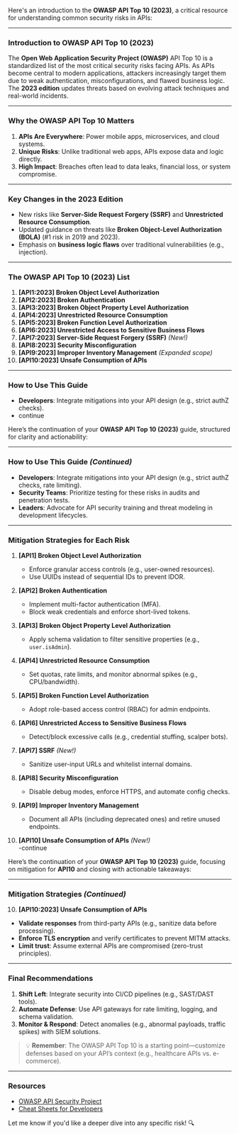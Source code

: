 



Here's an introduction to the **OWASP API Top 10 (2023)**, a critical resource for understanding common security risks in APIs:

---

### **Introduction to OWASP API Top 10 (2023)**  
The **Open Web Application Security Project (OWASP)** API Top 10 is a standardized list of the most critical security risks facing APIs. As APIs become central to modern applications, attackers increasingly target them due to weak authentication, misconfigurations, and flawed business logic. The **2023 edition** updates threats based on evolving attack techniques and real-world incidents.

---

### **Why the OWASP API Top 10 Matters**  
1. **APIs Are Everywhere**: Power mobile apps, microservices, and cloud systems.  
2. **Unique Risks**: Unlike traditional web apps, APIs expose data and logic directly.  
3. **High Impact**: Breaches often lead to data leaks, financial loss, or system compromise.  

---

### **Key Changes in the 2023 Edition**  
- New risks like **Server-Side Request Forgery (SSRF)** and **Unrestricted Resource Consumption**.  
- Updated guidance on threats like **Broken Object-Level Authorization (BOLA)** (#1 risk in 2019 and 2023).  
- Emphasis on **business logic flaws** over traditional vulnerabilities (e.g., injection).  

---

### **The OWASP API Top 10 (2023) List**  
1. **[API1:2023] Broken Object Level Authorization**  
2. **[API2:2023] Broken Authentication**  
3. **[API3:2023] Broken Object Property Level Authorization**  
4. **[API4:2023] Unrestricted Resource Consumption**  
5. **[API5:2023] Broken Function Level Authorization**  
6. **[API6:2023] Unrestricted Access to Sensitive Business Flows**  
7. **[API7:2023] Server-Side Request Forgery (SSRF)** *(New!)*  
8. **[API8:2023] Security Misconfiguration**  
9. **[API9:2023] Improper Inventory Management** *(Expanded scope)*  
10. **[API10:2023] Unsafe Consumption of APIs**  

---

### **How to Use This Guide**  
- **Developers**: Integrate mitigations into your API design (e.g., strict authZ checks).
- continue

 Here’s the continuation of your **OWASP API Top 10 (2023)** guide, structured for clarity and actionability:  

---

### **How to Use This Guide** *(Continued)*  
- **Developers**: Integrate mitigations into your API design (e.g., strict authZ checks, rate limiting).  
- **Security Teams**: Prioritize testing for these risks in audits and penetration tests.  
- **Leaders**: Advocate for API security training and threat modeling in development lifecycles.  

---

### **Mitigation Strategies for Each Risk**  
1. **[API1] Broken Object Level Authorization**  
   - Enforce granular access controls (e.g., user-owned resources).  
   - Use UUIDs instead of sequential IDs to prevent IDOR.  

1. **[API2] Broken Authentication**  
   - Implement multi-factor authentication (MFA).  
   - Block weak credentials and enforce short-lived tokens.  

1. **[API3] Broken Object Property Level Authorization**  
   - Apply schema validation to filter sensitive properties (e.g., `user.isAdmin`).  

1. **[API4] Unrestricted Resource Consumption**  
   - Set quotas, rate limits, and monitor abnormal spikes (e.g., CPU/bandwidth).  

1. **[API5] Broken Function Level Authorization**  
   - Adopt role-based access control (RBAC) for admin endpoints.  

1. **[API6] Unrestricted Access to Sensitive Business Flows**  
   - Detect/block excessive calls (e.g., credential stuffing, scalper bots).  

1. **[API7] SSRF** *(New!)*  
   - Sanitize user-input URLs and whitelist internal domains.  

8. **[API8] Security Misconfiguration**  
   - Disable debug modes, enforce HTTPS, and automate config checks.  

1. **[API9] Improper Inventory Management**  
   - Document all APIs (including deprecated ones) and retire unused endpoints.  

1. **[API10] Unsafe Consumption of APIs** *(New!)*  
    -continue

 Here’s the continuation of your **OWASP API Top 10 (2023)** guide, focusing on mitigation for **API10** and closing with actionable takeaways:  

---

### **Mitigation Strategies** *(Continued)*  
10. **[API10:2023] Unsafe Consumption of APIs**  
   - **Validate responses** from third-party APIs (e.g., sanitize data before processing).  
   - **Enforce TLS encryption** and verify certificates to prevent MITM attacks.  
   - **Limit trust**: Assume external APIs are compromised (zero-trust principles).  

---

### **Final Recommendations**  
1. **Shift Left**: Integrate security into CI/CD pipelines (e.g., SAST/DAST tools).  
2. **Automate Defense**: Use API gateways for rate limiting, logging, and schema validation.  
3. **Monitor & Respond**: Detect anomalies (e.g., abnormal payloads, traffic spikes) with SIEM solutions.  

> 💡 **Remember**: The OWASP API Top 10 is a starting point—customize defenses based on your API’s context (e.g., healthcare APIs vs. e-commerce).  

---

### **Resources**  
- [OWASP API Security Project](https://owasp.org/www-project-api-security/)  
- [Cheat Sheets for Developers](https://cheatsheetseries.owasp.org/)  

Let me know if you'd like a deeper dive into any specific risk! 🔍